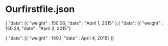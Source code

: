 # Ourfirstfile.json
{
"data": [{
  "weight" : 150.06,
  "date" : "April 1, 2015"
},{
  "data": [{
  "weight" : 150.24,
  "date" : "April 2, 2015"}

{
"data": [{
"weight" : 149.1,
"date" : April 4, 2015}
]}
